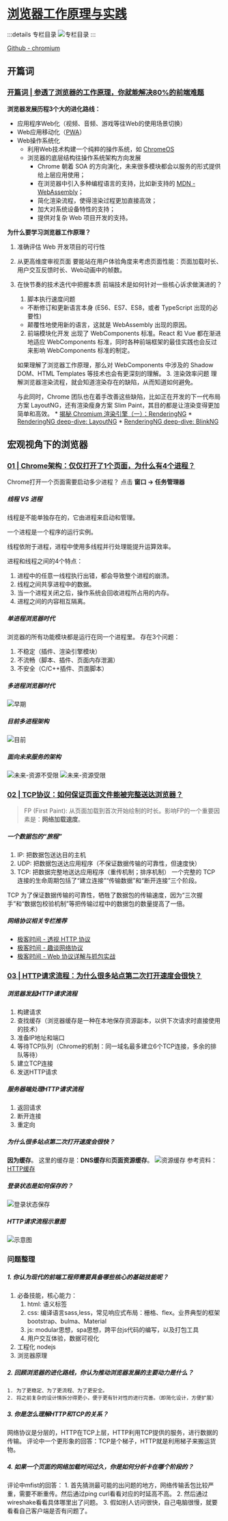 # [浏览器工作原理与实践](https://time.geekbang.org/column/intro/100033601?tab=catalog)

:::details 专栏目录
![专栏目录](https://static001.geekbang.org/resource/image/9b/92/9ba059d108b7e84479f2e57d90280892.jpg?wh=750*3557)
:::

[Github - chromium](https://github.com/chromium/chromium)

## 开篇词
### [开篇词 | 参透了浏览器的工作原理，你就能解决80%的前端难题](https://time.geekbang.org/column/article/113399)
**浏览器发展历程3个大的进化路线：**

* 应用程序Web化（视频、音频、游戏等往Web的使用场景切换）
* Web应用移动化（[PWA](https://developer.mozilla.org/zh-CN/docs/Web/Progressive_web_apps)）
* Web操作系统化
  * 利用Web技术构建一个纯粹的操作系统，如 [ChromeOS](https://zh.wikipedia.org/wiki/ChromeOS)
  * 浏览器的底层结构往操作系统架构方向发展
    * Chrome 朝着 SOA 的方向演化，未来很多模块都会以服务的形式提供给上层应用使用；
    * 在浏览器中引入多种编程语言的支持，比如新支持的 [MDN - WebAssembly](https://developer.mozilla.org/zh-CN/docs/WebAssembly)；
    * 简化渲染流程，使得渲染过程更加直接高效；
    * 加大对系统设备特性的支持；
    * 提供对复杂 Web 项目开发的支持。

**为什么要学习浏览器工作原理？**

1. 准确评估 Web 开发项目的可行性
2. 从更高维度审视页面
  要能站在用户体验角度来考虑页面性能：页面加载时长、用户交互反馈时长、Web动画中的帧数。
3. 在快节奏的技术迭代中把握本质
  前端技术是如何针对一些核心诉求做演进的？
    1. 脚本执行速度问题
      * 不断修订和更新语言本身 (ES6、ES7、ES8，或者 TypeScript 出现的必要性)
      * 颠覆性地使用新的语言，这就是 WebAssembly 出现的原因。
    2. 前端模块化开发
      出现了 WebComponents 标准。React 和 Vue 都在渐进地适应 WebComponents 标准，同时各种前端框架的最佳实践也会反过来影响 WebComponents 标准的制定。

      如果理解了浏览器工作原理，那么对 WebComponents 中涉及的 Shadow DOM、HTML Templates 等技术也会有更深刻的理解。
    3. 渲染效率问题
      理解浏览器渲染流程，就会知道渲染存在的缺陷，从而知道如何避免。

      与此同时，Chrome 团队也在着手改善这些缺陷，比如正在开发的下一代布局方案 LayoutNG，还有渲染瘦身方案 Slim Paint，其目的都是让渲染变得更加简单和高效。
        * [揭秘 Chromium 渲染引擎（一）：RenderingNG](https://zhuanlan.zhihu.com/p/438734215)
        * [RenderingNG deep-dive: LayoutNG](https://developer.chrome.com/articles/layoutng/)
        * [RenderingNG deep-dive: BlinkNG](https://developer.chrome.com/articles/blinkng/)

## 宏观视角下的浏览器
### [01 | Chrome架构：仅仅打开了1个页面，为什么有4个进程？](https://time.geekbang.org/column/article/113513)
Chrome打开一个页面需要启动多少进程？ 点击 **窗口 -> 任务管理器** 

##### 线程 VS 进程
线程是不能单独存在的，它由进程来启动和管理。

一个进程是一个程序的运行实例。

线程依附于进程，进程中使用多线程并行处理能提升运算效率。

进程和线程之间的4个特点：
1. 进程中的任意一线程执行出错，都会导致整个进程的崩溃。
2. 线程之间共享进程中的数据。
3. 当一个进程关闭之后，操作系统会回收进程所占用的内存。
4. 进程之间的内容相互隔离。

##### 单进程浏览器时代
浏览器的所有功能模块都是运行在同一个进程里。
存在3个问题：
1. 不稳定（插件、渲染引擎模块）
2. 不流畅（脚本、插件、页面内存泄漏）
3. 不安全（C/C++插件、页面脚本）

##### 多进程浏览器时代
![早期](https://static001.geekbang.org/resource/image/cd/60/cdc9215e6c6377fc965b7fac8c3ec960.png?wh=1142*725)

##### 目前多进程架构
![目前](https://static001.geekbang.org/resource/image/b6/fc/b61cab529fa31301bde290813b4587fc.png?wh=1142*494)

##### 面向未来服务的架构
![未来-资源不受限](https://static001.geekbang.org/resource/image/32/2a/329658fe821252db47b0964037a1de2a.png?wh=1142*582)
![未来-资源受限](https://static001.geekbang.org/resource/image/a9/76/a9ba86d7b03263fa3997d3733d958176.png?wh=1142*630)

### [02 | TCP协议：如何保证页面文件能被完整送达浏览器？](https://time.geekbang.org/column/article/113550)
> FP (First Paint): 从页面加载到首次开始绘制的时长。影响FP的一个重要因素是：**网络加载速度**。
##### 一个数据包的“旅程”
1. IP: 把数据包送达目的主机
2. UDP: 把数据包送达应用程序（不保证数据传输的可靠性，但速度快）
3. TCP: 把数据完整地送达应用程序（重传机制；排序机制）
  一个完整的 TCP 连接的生命周期包括了“建立连接”“传输数据”和“断开连接”三个阶段。

  TCP 为了保证数据传输的可靠性，牺牲了数据包的传输速度，因为“三次握手”和“数据包校验机制”等把传输过程中的数据包的数量提高了一倍。

##### 网络协议相关专栏推荐
* [极客时间 - 透视 HTTP 协议](https://time.geekbang.org/column/intro/100029001?tab=catalog)
* [极客时间 - 趣谈网络协议](https://time.geekbang.org/column/intro/100007101?tab=catalog)
* [极客时间 - Web 协议详解与抓包实战](https://time.geekbang.org/course/intro/100026801?tab=catalog)

### [03 | HTTP请求流程：为什么很多站点第二次打开速度会很快？](https://time.geekbang.org/column/article/116588)
##### 浏览器发起HTTP请求流程
1. 构建请求
2. 查找缓存（浏览器缓存是一种在本地保存资源副本，以供下次请求时直接使用的技术）
3. 准备IP地址和端口
4. 等待TCP队列（Chrome的机制：同一域名最多建立6个TCP连接，多余的排队等待）
5. 建立TCP连接
6. 发送HTTP请求
##### 服务器端处理HTTP请求流程
1. 返回请求
2. 断开连接
3. 重定向
##### 为什么很多站点第二次打开速度会很快？
**因为缓存**。 这里的缓存是：**DNS缓存**和**页面资源缓存**。
![资源缓存](https://static001.geekbang.org/resource/image/5f/08/5fc2f88a04ee0fc41a808f3481287408.png?wh=1142*1258)
参考资料：[HTTP缓存](https://developer.mozilla.org/zh-CN/docs/Web/HTTP/Caching)
##### 登录状态是如何保存的？
![登录状态保存](https://static001.geekbang.org/resource/image/d9/b3/d9d6cefe8d3d6d84a37a626687c6ecb3.png?wh=1142*932)
##### HTTP请求流程示意图
![示意图](https://static001.geekbang.org/resource/image/1b/6c/1b49976aca2c700883d48d927f48986c.png?wh=1142*423)


### 问题整理
##### 1. 你认为现代的前端工程师需要具备哪些核心的基础技能呢？
1. 必备技能，核心能力：
    1. html: 语义标签
    2. css: 编译语言sass,less，常见响应式布局：栅格、flex。业界典型的框架bootstrap、bulma、Material
    3. js: modular思想，spa思想，跨平台js代码的编写，以及打包工具
    4. 用户交互体验，数据可视化
2. 工程化 nodejs
3. 浏览器原理
##### 2. 回顾浏览器的进化路线，你认为推动浏览器发展的主要动力是什么？
    1. 为了更稳定、为了更流程、为了更安全。
    2. 将之前复杂的设计情拆分得更小，便于更有针对性的进行完善。（即简化设计，方便扩展）
##### 3. 你是怎么理解HTTP和TCP的关系？
  网络协议是分层的，HTTP在TCP上层，HTTP利用TCP提供的服务，进行数据的传输。
  评论中一个更形象的回答：TCP是个梯子，HTTP就是利用梯子来搬运货物。
##### 4. 如果一个页面的网络加载时间过久，你是如何分析卡在哪个阶段的？
  评论中mfist的回答：
    1. 首先猜测最可能的出问题的地方，网络传输丢包比较严重，需要不断重传。然后通过ping curl看看对应的时延高不高。
    2. 然后通过wireshake看看具体哪里出了问题。
    3. 假如别人访问很快，自己电脑很慢，就要看看自己客户端是否有问题了。